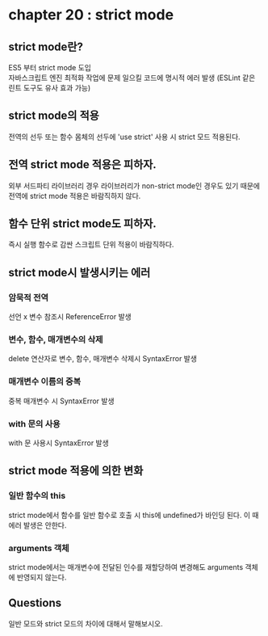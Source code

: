 # chapter 20 : strict mode 
## strict mode란?
ES5 부터 strict mode 도입  
자바스크립트 엔진 최적화 작업에 문제 일으킬 코드에 명시적 에러 발생 (ESLint 같은 린트 도구도 유사 효과 가능)

## strict mode의 적용
전역의 선두 또는 함수 몸체의 선두에 'use strict' 사용 시 strict 모드 적용된다.

## 전역 strict mode 적용은 피하자.
외부 서드파티 라이브러리 경우 라이브러리가 non-strict mode인 경우도 있기 때문에 전역에 strict mode 적용은 바람직하지 않다.

## 함수 단위 strict mode도 피하자.
즉시 실행 함수로 감싼 스크립트 단위 적용이 바람직하다.

## strict mode시 발생시키는 에러

### 암묵적 전역
선언 x 변수 참조시 ReferenceError 발생

### 변수, 함수, 매개변수의 삭제
delete 연산자로 변수, 함수, 매개변수 삭제시 SyntaxError 발생

### 매개변수 이름의 중복
중복 매개변수 시 SyntaxError 발생

### with 문의 사용
with 문 사용시 SyntaxError 발생

## strict mode 적용에 의한 변화
### 일반 함수의 this
strict mode에서 함수를 일반 함수로 호출 시 this에 undefined가 바인딩 된다. 이 때 에러 발생은 안한다.

### arguments 객체
strict mode에서는 매개변수에 전달된 인수를 재할당하여 변경해도 arguments 객체에 반영되지 않는다.

## Questions 
일반 모드와 strict 모드의 차이에 대해서 말해보시오.